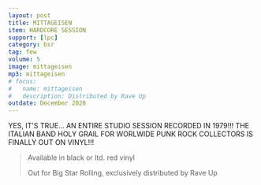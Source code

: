 ```yaml
---
layout: post
title: MITTAGEISEN
item: HARDCORE SESSION
support: [lpc]
category: bsr
tag: few 
volume: 5
image: mittageisen
mp3: mittageisen
# focus:
#   name: mittageisen
#   description: Distributed by Rave Up
outdate: December 2020
---
```


YES, IT'S TRUE... AN ENTIRE STUDIO SESSION RECORDED IN 1979!!! THE ITALIAN BAND HOLY GRAIL FOR WORLWIDE PUNK ROCK COLLECTORS IS FINALLY OUT ON VINYL!!!

> Available in black or ltd. red vinyl
>
> Out for Big Star Rolling, exclusively distributed by Rave Up

